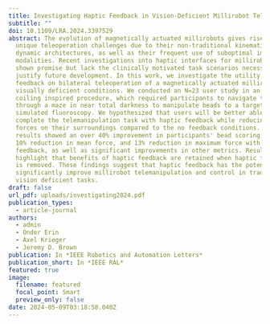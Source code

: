 ```yaml
---
title: Investigating Haptic Feedback in Vision-Deficient Millirobot Telemanipulation
subtitle: ""
doi: 10.1109/LRA.2024.3397529
abstract: The evolution of magnetically actuated millirobots gives rise to
  unique teleoperation challenges due to their non-traditional kinematic and
  dynamic architectures, as well as their frequent use of suboptimal imaging
  modalities. Recent investigations into haptic interfaces for millirobots have
  shown promise but lack the clinically motivated task scenarios necessary to
  justify future development. In this work, we investigate the utility of haptic
  feedback on bilateral teleoperation of a magnetically actuated millirobot in
  visually deficient conditions. We conducted an N=23 user study in an aneurysm
  coiling inspired procedure, which required participants to navigate the robot
  through a maze in near total darkness to manipulate beads to a target under
  simulated fluoroscopy. We hypothesized that users will be better able to
  complete the telemanipulation task with haptic feedback while reducing excess
  forces on their surroundings compared to the no feedback conditions. Our
  results showed an over 40% improvement in participants' bead scoring, a nearly
  10% reduction in mean force, and 13% reduction in maximum force with haptic
  feedback, as well as significant improvements in other metrics. Results
  highlight that benefits of haptic feedback are retained when haptic feedback
  is removed. These findings suggest that haptic feedback has the potential to
  significantly improve millirobot telemanipulation and control in traditionally
  vision deficient tasks.
draft: false
url_pdf: uploads/investigating2024.pdf
publication_types:
  - article-journal
authors:
  - admin
  - Onder Erin
  - Axel Krieger
  - Jeremy D. Brown
publication: In *IEEE Robotics and Automation Letters*
publication_short: In *IEEE RAL*
featured: true
image:
  filename: featured
  focal_point: Smart
  preview_only: false
date: 2024-05-09T03:18:58.040Z
---
```

